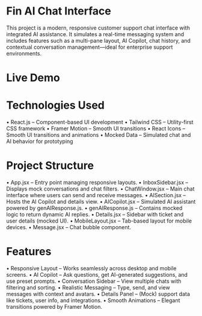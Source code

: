 # Fin AI Chat Interface

This project is a modern, responsive customer support chat interface with integrated AI assistance. It simulates a real-time messaging system and includes features such as a multi-pane layout, AI Copilot, chat history, and contextual conversation management—ideal for enterprise support environments.

# Live Demo 


# Technologies Used
• React.js – Component-based UI development
• Tailwind CSS – Utility-first CSS framework
• Framer Motion – Smooth UI transitions
• React Icons – Smooth UI transitions and animations
• Mocked Data – Simulated chat and AI behavior for prototyping

# Project Structure
• App.jsx – Entry point managing responsive layouts.
• InboxSidebar.jsx – Displays mock conversations and chat filters.
• ChatWindow.jsx – Main chat interface where users can send and receive messages.
• AISection.jsx – Hosts the AI Copilot and details view.
• AICopilot.jsx – Simulated AI assistant powered by genAIResponse.js.
• genAIResponse.js – Contains mocked logic to return dynamic AI replies.
• Details.jsx – Sidebar with ticket and user details (mocked UI).
• MobileLayout.jsx – Tab-based layout for mobile devices.
• Message.jsx – Chat bubble component.

# Features
• Responsive Layout – Works seamlessly across desktop and mobile screens.
• AI Copilot – Ask questions, get AI-generated suggestions, and use preset prompts.
• Conversation Sidebar – View multiple chats with filtering and sorting.
• Realistic Messaging – Type, send, and view messages with context and avatars.
• Details Panel – (Mock) support data like tickets, user info, and integrations.
• Smooth Animations – Elegant transitions powered by Framer Motion.

